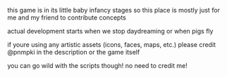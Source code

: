 this game is in its little baby infancy stages so this place is mostly just for me and my friend to contribute concepts

actual development starts when we stop daydreaming or when pigs fly

if youre using any artistic assets (icons, faces, maps, etc.) please credit @pnmpki in the description or the game itself

you can go wild with the scripts though! no need to credit me!